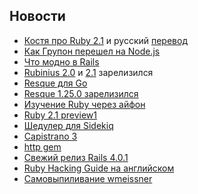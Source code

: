 ## Новости

* [Костя про Ruby 2.1](http://rkh.im/ruby-2.1) и русский [перевод](http://habrahabr.ru/post/195844/)
* [Как Групон перешел на Node.js](https://engineering.groupon.com/2013/misc/i-tier-dismantling-the-monoliths/)
* [Что модно в Rails](http://www.petekeen.net/essential-tools-for-starting-a-rails-app-in-2013)
* [Rubinius 2.0](http://rubini.us/2013/10/04/rubinius-2-0-released/) и [2.1](http://rubini.us/2013/10/18/the-parisian-release/) зарелизился
* [Resque для Go](http://www.goworker.org/)
* [Resque 1.25.0 зарелизился](http://blog.steveklabnik.com/posts/2013-09-16-resque-1-25-0-has-been-released)
* [Изучение Ruby через айфон](http://iconoclastlabs.github.io/rubytrivia/)
* [Ruby 2.1 preview1](https://www.ruby-forum.com/topic/4417257)
* [Шедулер для Sidekiq](https://github.com/tobiassvn/sidetiq)
* [Capistrano 3](https://medium.com/p/ba896a142ac)
* [http gem](https://github.com/tarcieri/http)
* [Свежий релиз Rails 4.0.1](http://weblog.rubyonrails.org/2013/11/1/Rails-4-0-1-has-been-released/)
* [Ruby Hacking Guide на английском](http://ruby-hacking-guide.github.io/)
* [Самовыпиливание wmeissner](https://github.com/ffi/ffi/commit/bef6f44505fd96eb16c044b1e1af9cbad2697bfe)

